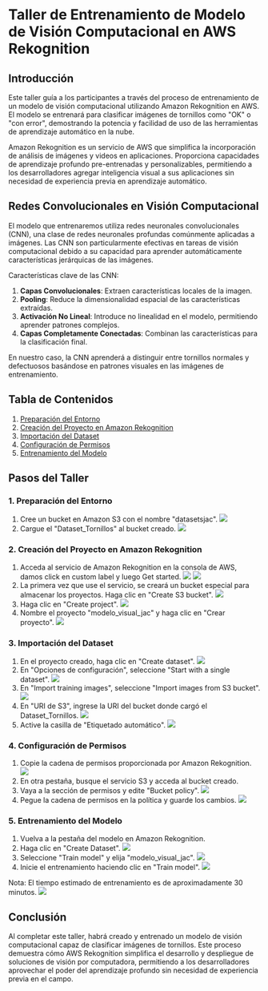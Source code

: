 # Taller de Entrenamiento de Modelo de Visión Computacional en AWS Rekognition

## Introducción

Este taller guía a los participantes a través del proceso de entrenamiento de un modelo de visión computacional utilizando Amazon Rekognition en AWS. El modelo se entrenará para clasificar imágenes de tornillos como "OK" o "con error", demostrando la potencia y facilidad de uso de las herramientas de aprendizaje automático en la nube.

Amazon Rekognition es un servicio de AWS que simplifica la incorporación de análisis de imágenes y videos en aplicaciones. Proporciona capacidades de aprendizaje profundo pre-entrenadas y personalizables, permitiendo a los desarrolladores agregar inteligencia visual a sus aplicaciones sin necesidad de experiencia previa en aprendizaje automático.

## Redes Convolucionales en Visión Computacional

El modelo que entrenaremos utiliza redes neuronales convolucionales (CNN), una clase de redes neuronales profundas comúnmente aplicadas a imágenes. Las CNN son particularmente efectivas en tareas de visión computacional debido a su capacidad para aprender automáticamente características jerárquicas de las imágenes.

Características clave de las CNN:

1.  **Capas Convolucionales**: Extraen características locales de la imagen.
2.  **Pooling**: Reduce la dimensionalidad espacial de las características extraídas.
3.  **Activación No Lineal**: Introduce no linealidad en el modelo, permitiendo aprender patrones complejos.
4.  **Capas Completamente Conectadas**: Combinan las características para la clasificación final.

En nuestro caso, la CNN aprenderá a distinguir entre tornillos normales y defectuosos basándose en patrones visuales en las imágenes de entrenamiento.

## Tabla de Contenidos

1.  [Preparación del Entorno](#1-preparaci%C3%B3n-del-entorno)
2.  [Creación del Proyecto en Amazon Rekognition](#2-creaci%C3%B3n-del-proyecto-en-amazon-rekognition)
3.  [Importación del Dataset](#3-importaci%C3%B3n-del-dataset)
4.  [Configuración de Permisos](#4-configuraci%C3%B3n-de-permisos)
5.  [Entrenamiento del Modelo](#5-entrenamiento-del-modelo)

## Pasos del Taller

### 1. Preparación del Entorno

1.  Cree un bucket en Amazon S3 con el nombre "datasetsjac".
    <img src="assets/Imagen1.png">
2.  Cargue el "Dataset_Tornillos" al bucket creado.
    <img src="assets/Imagen2.png">

### 2. Creación del Proyecto en Amazon Rekognition

1.  Acceda al servicio de Amazon Rekognition en la consola de AWS, damos click en custom label y luego Get started.
    <img src="assets/Imagen3.png">
    <img src="assets/Imagen4.png">
2.  La primera vez que use el servicio, se creará un bucket especial para almacenar los proyectos. Haga clic en "Create S3 bucket".
    <img src="assets/Imagen5.png">
3.  Haga clic en "Create project".
    <img src="assets/Imagen6.png">
4.  Nombre el proyecto "modelo_visual_jac" y haga clic en "Crear proyecto".
    <img src="assets/Imagen7.png">

### 3. Importación del Dataset

1.  En el proyecto creado, haga clic en "Create dataset".
    <img src="assets/Imagen8.png">
2.  En "Opciones de configuración", seleccione "Start with a single dataset".
    <img src="assets/Imagen9.png">
3.  En "Import training images", seleccione "Import images from S3 bucket".
    <img src="assets/Imagen10.png">
4.  En "URI de S3", ingrese la URI del bucket donde cargó el Dataset_Tornillos.
    <img src="assets/Imagen11.png">
5.  Active la casilla de "Etiquetado automático".
    <img src="assets/Imagen12.png">

### 4. Configuración de Permisos

1.  Copie la cadena de permisos proporcionada por Amazon Rekognition.
    <img src="assets/Imagen13.png">
2.  En otra pestaña, busque el servicio S3 y acceda al bucket creado.
3.  Vaya a la sección de permisos y edite "Bucket policy".
    <img src="assets/Imagen14.png">
4.  Pegue la cadena de permisos en la política y guarde los cambios.
    <img src="assets/Imagen15.png">

### 5. Entrenamiento del Modelo

1.  Vuelva a la pestaña del modelo en Amazon Rekognition.
2.  Haga clic en "Create Dataset".
    <img src="assets/Imagen16.png">
3.  Seleccione "Train model" y elija "modelo_visual_jac".
    <img src="assets/Imagen17.png">
4.  Inicie el entrenamiento haciendo clic en "Train model".
    <img src="assets/Imagen18.png">

Nota: El tiempo estimado de entrenamiento es de aproximadamente 30 minutos.
<img src="assets/Imagen19.png">

## Conclusión

Al completar este taller, habrá creado y entrenado un modelo de visión computacional capaz de clasificar imágenes de tornillos. Este proceso demuestra cómo AWS Rekognition simplifica el desarrollo y despliegue de soluciones de visión por computadora, permitiendo a los desarrolladores aprovechar el poder del aprendizaje profundo sin necesidad de experiencia previa en el campo.
